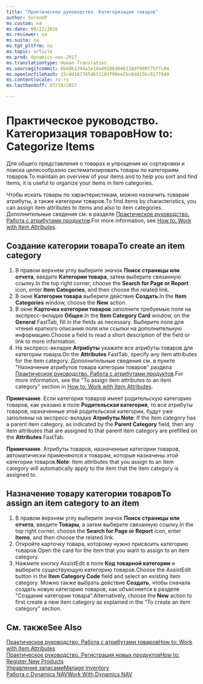```yaml
---
title: "Практическое руководство. Категоризация товаров"
author: SorenGP
ms.custom: na
ms.date: 09/22/2016
ms.reviewer: na
ms.suite: na
ms.tgt_pltfrm: na
ms.topic: article
ms.prod: dynamics-nav-2017
ms.translationtype: Human Translation
ms.sourcegitcommit: 6b60b1344a1e18ad91863046110df880f75f7c04
ms.openlocfilehash: 15cdd107765d6f2101f90ee2bc8dd156c8177940
ms.contentlocale: ru-ru
ms.lasthandoff: 07/19/2017

---
```


# <a name="how-to-categorize-items"></a><span data-ttu-id="78151-102">Практическое руководство. Категоризация товаров</span><span class="sxs-lookup"><span data-stu-id="78151-102">How to: Categorize Items</span></span>
<span data-ttu-id="78151-103">Для общего представления о товарах и упрощения их сортировки и поиска целесообразно систематизировать товары по категориям товаров.</span><span class="sxs-lookup"><span data-stu-id="78151-103">To maintain an overview of your items and to help you sort and find items, it is useful to organize your items in item categories.</span></span>

<span data-ttu-id="78151-104">Чтобы искать товары по характеристикам, можно назначить товарам атрибуты, а также категории товаров.</span><span class="sxs-lookup"><span data-stu-id="78151-104">To find items by characteristics, you can assign item attributes to items and also to item categories.</span></span> <span data-ttu-id="78151-105">Дополнительные сведения см. в разделе [Практическое руководство. Работа с атрибутами продуктов](inventory-how-work-item-attributes.md).</span><span class="sxs-lookup"><span data-stu-id="78151-105">For more information, see [How to: Work with Item Attributes](inventory-how-work-item-attributes.md).</span></span>

## <a name="to-create-an-item-category"></a><span data-ttu-id="78151-106">Создание категории товара</span><span class="sxs-lookup"><span data-stu-id="78151-106">To create an item category</span></span>
1. <span data-ttu-id="78151-107">В правом верхнем углу выберите значок **Поиск страницы или отчета**, введите **Категории товара**, затем выберите связанную ссылку.</span><span class="sxs-lookup"><span data-stu-id="78151-107">In the top right corner, choose the **Search for Page or Report** icon, enter **Item Categories**, and then choose the related link.</span></span>
2. <span data-ttu-id="78151-108">В окне **Категории товара** выберите действие **Создать**.</span><span class="sxs-lookup"><span data-stu-id="78151-108">In the **Item Categories** window, choose the **New** action.</span></span>
3. <span data-ttu-id="78151-109">В окне **Карточка категории товаров** заполните требуемые поля на экспресс-вкладке **Общее**.</span><span class="sxs-lookup"><span data-stu-id="78151-109">In the **Item Category Card** window, on the **General** FastTab, fill in the fields as necessary.</span></span> <span data-ttu-id="78151-110">Выберите поле для чтения краткого описания поля или ссылки на дополнительную информацию.</span><span class="sxs-lookup"><span data-stu-id="78151-110">Choose a field to read a short description of the field or link to more information.</span></span>
4. <span data-ttu-id="78151-111">На экспресс-вкладке **Атрибуты** укажите все атрибуты товаров для категории товара.</span><span class="sxs-lookup"><span data-stu-id="78151-111">On the **Attributes** FastTab, specify any item attributes for the item category.</span></span> <span data-ttu-id="78151-112">Дополнительные сведения см. в пункте "Назначение атрибутов товара категории товаров" раздела [Практическое руководство. Работа с атрибутами продуктов](inventory-how-work-item-attributes.md).</span><span class="sxs-lookup"><span data-stu-id="78151-112">For more information, see the "To assign item attributes to an item category" section in [How to: Work with Item Attributes](inventory-how-work-item-attributes.md).</span></span>

<span data-ttu-id="78151-113">**Примечание**. Если категория товаров имеет родительскую категорию товаров, как указано в поле **Родительская категория**, то все атрибуты товаров, назначенные этой родительской категории, будут уже заполнены на экспресс-вкладке **Атрибуты**.</span><span class="sxs-lookup"><span data-stu-id="78151-113">**Note**: If the item category has a parent item category, as indicated by the **Parent Category** field, then any item attributes that are assigned to that parent item category are prefilled on the **Attributes** FastTab.</span></span>

<span data-ttu-id="78151-114">**Примечание**. Атрибуты товаров, назначенные категории товаров, автоматически применяются к товарам, которые назначены этой категории товаров.</span><span class="sxs-lookup"><span data-stu-id="78151-114">**Note**: Item attributes that you assign to an item category will automatically apply to the item that the item category is assigned to.</span></span>

## <a name="to-assign-an-item-category-to-an-item"></a><span data-ttu-id="78151-115">Назначение товару категории товаров</span><span class="sxs-lookup"><span data-stu-id="78151-115">To assign an item category to an item</span></span>
1. <span data-ttu-id="78151-116">В правом верхнем углу выберите значок **Поиск страницы или отчета**, введите **Товары**, а затем выберите связанную ссылку.</span><span class="sxs-lookup"><span data-stu-id="78151-116">In the top right corner, choose the **Search for Page or Report** icon, enter **Items**, and then choose the related link.</span></span>
2. <span data-ttu-id="78151-117">Откройте карточку товара, которому нужно присвоить категорию товаров.</span><span class="sxs-lookup"><span data-stu-id="78151-117">Open the card for the item that you want to assign to an item category.</span></span>
3. <span data-ttu-id="78151-118">Нажмите кнопку AssistEdit в поле **Код товарной категории** и выберите существующую категорию товаров.</span><span class="sxs-lookup"><span data-stu-id="78151-118">Choose the AssistEdit button in the **Item Category Code** field and select an existing item category.</span></span> <span data-ttu-id="78151-119">Можно также выбрать действие **Создать**, чтобы сначала создать новую категорию товаров, как объясняется в разделе "Создание категории товара".</span><span class="sxs-lookup"><span data-stu-id="78151-119">Alternatively, choose the **New** action to first create a new item category as explained in the "To create an item category" section.</span></span>

## <a name="see-also"></a><span data-ttu-id="78151-120">См. также</span><span class="sxs-lookup"><span data-stu-id="78151-120">See Also</span></span>  
[<span data-ttu-id="78151-121">Практическое руководство. Работа с атрибутами товаров</span><span class="sxs-lookup"><span data-stu-id="78151-121">How to: Work with Item Attributes</span></span>](inventory-how-work-item-attributes.md)  
[<span data-ttu-id="78151-122">Практическое руководство. Регистрация новых продуктов</span><span class="sxs-lookup"><span data-stu-id="78151-122">How to: Register New Products</span></span>](inventory-how-register-new-products.md)  
[<span data-ttu-id="78151-123">Управление запасами</span><span class="sxs-lookup"><span data-stu-id="78151-123">Manage Inventory</span></span>](inventory-manage-inventory.md)  
[<span data-ttu-id="78151-124">Работа с Dynamics NAV</span><span class="sxs-lookup"><span data-stu-id="78151-124">Work With Dynamics NAV</span></span>](ui-work-product.md)

